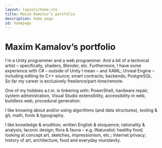 ```yaml
---
layout: layouts/home.vto
title: Maxim Kamalov’s portfolio
description: home page
id: homepage
---
```


# Maxim Kamalov’s portfolio

I'm a Unity programmer and a web programmer.
And a bit of a technical artist – specifically, shaders, Blender, etc.
Furthermore, I have some experience with
C# – outside of Unity I mean – and XAML;
Unreal Engine – including editing its C++ source;
smart contracts; backends; PostgreSQL.
So far my career is exclusively freelance/part-time/remote.

One of my hobbies a.t.m. is tinkering with:
PowerShell,
hardware repair,
system administration,
Visual Studio extensibility,
accessibility in web,
buildless web,
procedural generation.

I like knowing about and/or using
algorithms (and data structures),
tooling & git,
math,
fonts & typography.

I like
knowledge & erudition;
written English & eloquence;
rationality & analysis;
laconic design;
flora & fauna – e.g. iNaturalist;
healthy food;
looking at concept art, sketches, impressionism, etc.;
Internet privacy;
history of art, architecture, food and everyday mundanity.
